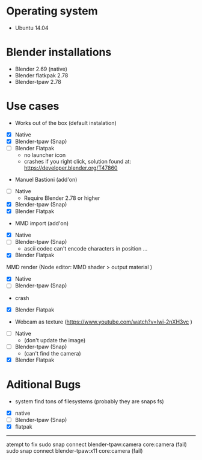 Operating system
============

- Ubuntu 14.04

Blender installations 
============
  
- Blender 2.69 (native)
- Blender flatkpak 2.78
- Blender-tpaw 2.78


Use cases
==========
- Works out of the box (default instalation)
- [x] Native 
- [x] Blender-tpaw (Snap) 
- [ ] Blender Flatpak  
  - no launcher icon
  - crashes if you right click, solution found at: https://developer.blender.org/T47860

- Manuel Bastioni (add'on)
- [ ] Native 
  - Require Blender 2.78 or higher
- [x] Blender-tpaw (Snap)
- [x] Blender Flatpak

- MMD import (add'on)
- [x] Native 
- [ ] Blender-tpaw (Snap) 
  * ascii codec can't encode characters in position ...
- [x] Blender Flatpak 

MMD render (Node editor: MMD shader > output material )
- [x] Native 
- [ ] Blender-tpaw (Snap) 
 * crash
- [x] Blender Flatpak


- Webcam as texture (https://www.youtube.com/watch?v=lwi-2nXH3vc )
- [ ] Native 
  * (don't update the image)
- [ ] Blender-tpaw (Snap) 
  * (can't find the camera)
- [x] Blender Flatpak 

Aditional Bugs
==========
- system find tons of filesystems (probably they are snaps fs)
- [x] native
- [ ] Blender-tpaw (Snap)
- [x] flatpak

------
atempt to fix
sudo snap connect blender-tpaw:camera core:camera   (fail)
sudo snap connect blender-tpaw:x11 core:camera (fail)
